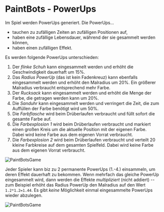 PaintBots - PowerUps
===

Im Spiel werden PowerUps generiert. Die PowerUps...

- tauchen zu zufälligen Zeiten an zufälligen Positionen auf,
- haben eine zufällige Lebensdauer, während der sie gesammelt werden können,
- haben einen zufälligen Effekt.

Es werden folgende PowerUps unterschieden:

1. Der *flinke Schuh* kann eingesammelt werden und erhöht die Geschwindigkeit
   dauerhaft um 15%.
2. Das *Radius PowerUp* (das ist kein Fadenkreuz) kann ebenfalls eingesammelt
   werden und erhöht den Malradius um 20%. Ein größerer Malradius verbraucht
   entsprechend mehr Farbe.
3. Der *Rucksack* kann eingesammelt werden und erhöht die Menge der Farbe, die
   getragen werden kann um 20%.
4. Die *Sanduhr* kann eingesammelt werden und verringert die Zeit, die zum
   Auffüllen der Farbe benötigt wird um 50%.
5. Die *Farbflasche* wird beim Drüberlaufen verbraucht und füllt sofort die gesamte
   Farbe auf.
6. Die *Farbexplosion 1* wird beim Drüberlaufen verbraucht und markiert einen
   großen Kreis um die aktuelle Position mit der eigenen Farbe. Dabei wird keine
   Farbe aus dem eigenen Vorrat verbraucht.
7. Die *Farbexplosion 2* wird beim Drüberlaufen verbraucht und verteilt 20
   kleine Farbkreise auf dem gesamten Spielfeld. Dabei wird keine Farbe aus dem
   eigenen Vorrat verbraucht.

![PaintBotsGame](/figures/PaintBots_powerups.png)

Jeder Spieler kann biz zu 2 permanente PowerUps (1.-4.) einsammeln, um deren
Effekt dauerhaft zu bekommen. Wenn mehrfach das gleiche PowerUp eingesammelt
wird, dann werden die Effekte *multipliziert* (nicht addiert) -- zum Beispiel
erhöht das Radius PowerUp den Malradius auf den Wert `1.2*1.2=1.44`. Es gibt
*keine* Möglichkeit einmal eingesammelte PowerUps wieder abzulegen.

![PaintBotsGame](/figures/PaintBots_powerups_collected.png)
